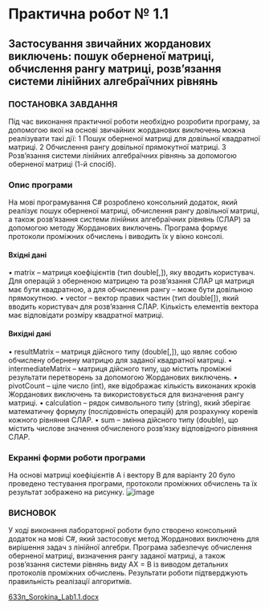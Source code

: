 # Практична робот № 1.1
## Застосування звичайних жорданових виключень: пошук оберненої матриці, обчислення рангу матриці, розв’язання системи лінійних алгебраїчних рівнянь

### ПОСТАНОВКА ЗАВДАННЯ
Під час виконання практичної роботи необхідно розробити програму, за допомогою якої на основі звичайних жорданових виключень можна реалізувати такі дії:
1	Пошук оберненої матриці для довільної квадратної матриці.
2	Обчислення рангу довільної прямокутної матриці.
3	Розв’язання системи лінійних алгебраїчних рівнянь за допомогою оберненої матриці (1-й спосіб).

### Опис програми

На мові програмування C# розроблено консольний додаток, який реалізує пошук оберненої матриці, обчислення рангу довільної матриці, а також розв’язання системи лінійних алгебраїчних рівнянь (СЛАР) за допомогою методу Жорданових виключень. Програма формує протоколи проміжних обчислень і виводить їх у вікно консолі.

#### Вхідні дані
•	matrix – матриця коефіцієнтів (тип double[,]), яку вводить користувач. Для операцій з оберненою матрицею та розв’язання СЛАР ця матриця має бути квадратною, а для обчислення рангу – може бути довільною прямокутною.
•	vector – вектор правих частин (тип double[]), який вводить користувач для розв’язання СЛАР. Кількість елементів вектора має відповідати розміру квадратної матриці.

#### Вихідні дані
•	resultMatrix – матриця дійсного типу (double[,]), що являє собою обчислену обернену матрицю для заданої квадратної матриці.
•	intermediateMatrix – матриця дійсного типу, що містить проміжні результати перетворень за допомогою Жорданових виключень.
•	pivotCount – ціле число (int), яке відображає кількість виконаних кроків Жорданових виключень та використовується для визначення рангу матриці.
•	calculation – рядок символьного типу (string), який зберігає математичну формулу (послідовність операцій) для розрахунку коренів кожного рівняння СЛАР.
•	sum – змінна дійсного типу (double), що містить числове значення обчисленого розв’язку відповідного рівняння СЛАР.

### Екранні форми роботи програми
На основі матриці коефіцієнтів А і вектору В для варіанту 20 було проведено тестування програми, протоколи проміжних обчислень та їх результат зображено на рисунку.
![image](https://github.com/user-attachments/assets/1e898b99-ab0a-487e-bb4d-878fe0dec648)

### ВИСНОВОК
У ході виконання лабораторної роботи було створено консольний додаток на мові C#, який застосовує метод Жорданових виключень для вирішення задач з лінійної алгебри. Програма забезпечує обчислення оберненої матриці, визначення рангу заданої матриці, а також розв’язання системи рівнянь виду AX = B із виводом детальних протоколів проміжних обчислень. Результати роботи підтверджують правильність реалізації алгоритмів.

[633п_Sorokina_Lab1.1.docx](https://github.com/user-attachments/files/19618607/633._Sorokina_Lab1.1.docx)

